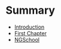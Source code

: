 # Summary

* [Introduction](README.md)
* [First Chapter](chapter1.md)
* [NGSchool](/en/NGSchool2017.md)

